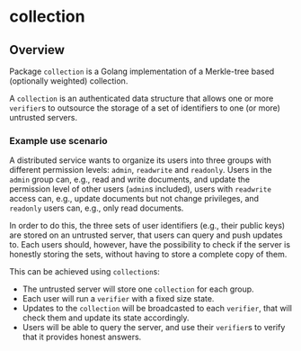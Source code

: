 # collection

## Overview

Package `collection` is a Golang implementation of a Merkle-tree based (optionally weighted) collection.

A `collection` is an authenticated data structure that allows one or more `verifier`s to outsource the storage of a set of identifiers to one (or more) untrusted servers.

### Example use scenario

A distributed service wants to organize its users into three groups with different permission levels: `admin`, `readwrite` and `readonly`. Users in the `admin` group can, e.g., read and write documents, and update the permission level of other users (`admin`s included), users with `readwrite` access can, e.g., update documents but not change privileges, and `readonly` users can, e.g., only read documents.

In order to do this, the three sets of user identifiers (e.g., their public keys) are stored on an untrusted server, that users can query and push updates to. Each users should, however, have the possibility to check if the server is honestly storing the sets, without having to store a complete copy of them.

This can be achieved using `collection`s: 

 * The untrusted server will store one `collection` for each group. 
 * Each user will run a `verifier` with a fixed size state.
 * Updates to the `collection` will be broadcasted to each `verifier`, that will check them and update its state accordingly.
 * Users will be able to query the server, and use their `verifier`s to verify that it provides honest answers.

 
